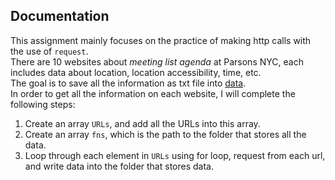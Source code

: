 ## Documentation
This assignment mainly focuses on the practice of making http calls with the use of `request`. <br/>
There are 10 websites about *meeting list agenda* at Parsons NYC, each includes data about location, location accessibility, time, etc. <br/> The goal is to save all the information as txt file into [data](https://github.com/yiranni/data-structures/tree/master/data). <br/>
In order to get all the information on each website, I will complete the following steps: <br/>
1. Create an array `URLs`, and add all the URLs into this array.
2. Create an array `fns`, which is the path to the folder that stores all the data.
3. Loop through each element in `URLs` using for loop, request from each url, and write data into the folder that stores data.